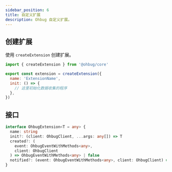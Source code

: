 ```yaml
---
sidebar_position: 6
title: 自定义扩展
description: Ohbug 自定义扩展。
---
```


## 创建扩展

使用 `createExtension` 创建扩展。

```javascript
import { createExtension } from '@ohbug/core'

export const extension = createExtension({
  name: 'ExtensionName',
  init: () => {
    // 这里初始化数据收集的程序
  },
})
```

## 接口

```typescript
interface OhbugExtension<T = any> {
  name: string
  init?: (client: OhbugClient, ...args: any[]) => T
  created?: (
    event: OhbugEventWithMethods<any>,
    client: OhbugClient
  ) => OhbugEventWithMethods<any> | false
  notified?: (event: OhbugEventWithMethods<any>, client: OhbugClient) => void
}
```
